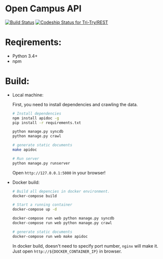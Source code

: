 # Open Campus API
[![Build Status](https://travis-ci.org/Tri-Try/REST.svg?branch=master)](https://travis-ci.org/Tri-Try/REST)
[ ![Codeship Status for Tri-Try/REST](https://codeship.com/projects/5cf75790-dfdc-0133-639f-0e99657653d8/status?branch=master)](https://codeship.com/projects/145102)
# Reqirements:
  - Python 3.4+
  - npm

# Build:
- Local machine:

  First, you need to install dependencies and crawling the data.

  ```bash
  # Install dependencies
  npm install apidoc -g
  pip install -r requirements.txt

  python manage.py syncdb
  python manage.py crawl

  # generate static documents
  make apidoc

  # Run server
  python manage.py runserver
  ```

  Open `http://127.0.0.1:5000` in your browser!

- Docker build:
  ```bash
  # Build all depencies in docker environment.
  docker-compose build

  # Start a running container
  docker-compose up -d

  docker-compose run web python manage.py syncdb
  docker-compose run web python manage.py crawl

  # generate static documents
  docker-compose run web make apidoc
  ```

  In docker build, doesn't need to specify port number, `nginx` will make it.
  Just open `http://${DOCKER_CONTAINER_IP}` in browser.
